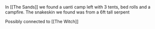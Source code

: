In [[The Sands]] we found a uanti camp left with 3 tents, bed rolls and a campfire.
The snakeskin we found was from a 6ft tall serpent

Possibly connected to [[The Witch]]